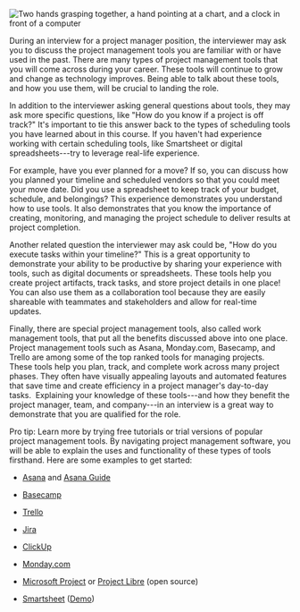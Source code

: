 ![Two hands grasping together, a hand pointing at a chart, and a clock in front of a computer](https://d3c33hcgiwev3.cloudfront.net/imageAssetProxy.v1/mY1BrNHgRoWNQazR4DaFHg_b74d8b74ec1641609d0a1d3a4d1c8ff1_Tools.png?expiry=1647993600000&hmac=uL1drZGIs3qQ9pTc2f2eGi6pNnJI6PL6Kcy0dRn8Npc)

During an interview for a project manager position, the interviewer may ask you to discuss the project management tools you are familiar with or have used in the past. There are many types of project management tools that you will come across during your career. These tools will continue to grow and change as technology improves. Being able to talk about these tools, and how you use them, will be crucial to landing the role.

In addition to the interviewer asking general questions about tools, they may ask more specific questions, like "How do you know if a project is off track?" It's important to tie this answer back to the types of scheduling tools you have learned about in this course. If you haven't had experience working with certain scheduling tools, like Smartsheet or digital spreadsheets---try to leverage real-life experience. 

For example, have you ever planned for a move? If so, you can discuss how you planned your timeline and scheduled vendors so that you could meet your move date. Did you use a spreadsheet to keep track of your budget, schedule, and belongings? This experience demonstrates you understand how to use tools. It also demonstrates that you know the importance of creating, monitoring, and managing the project schedule to deliver results at project completion. 

Another related question the interviewer may ask could be, "How do you execute tasks within your timeline?" This is a great opportunity to demonstrate your ability to be productive by sharing your experience with tools, such as digital documents or spreadsheets. These tools help you create project artifacts, track tasks, and store project details in one place! You can also use them as a collaboration tool because they are easily shareable with teammates and stakeholders and allow for real-time updates. 

Finally, there are special project management tools, also called work management tools, that put all the benefits discussed above into one place. Project management tools such as Asana, Monday.com, Basecamp, and Trello are among some of the top ranked tools for managing projects.  These tools help you plan, track, and complete work across many project phases. They often have visually appealing layouts and automated features that save time and create efficiency in a project manager's day-to-day tasks.  Explaining your knowledge of these tools---and how they benefit the project manager, team, and company---in an interview is a great way to demonstrate that you are qualified for the role.

Pro tip: Learn more by trying free tutorials or trial versions of popular project management tools. By navigating project management software, you will be able to explain the uses and functionality of these types of tools firsthand. Here are some examples to get started:

-   [Asana](https://asana.com/) and [Asana Guide](https://asana.com/guide)

-   [Basecamp](https://basecamp.com/)

-   [Trello](https://trello.com/en-US)

-   [Jira](https://www.atlassian.com/software/jira)

-   [ClickUp](https://www.clickup.com/)

-   [Monday.com](https://monday.com/)

-   [Microsoft Project](https://www.microsoft.com/en-us/microsoft-365/project/project-management-software) or [Project Libre](https://www.projectlibre.com/) (open source)

-   [Smartsheet](https://www.smartsheet.com/) ([Demo](https://www.youtube.com/watch?v=quGpnXiCUms "Link to YouTube demo"))